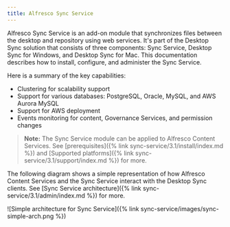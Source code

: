 ```yaml
---
title: Alfresco Sync Service
---
```


Alfresco Sync Service is an add-on module that synchronizes files between the desktop and repository using web services. It's part of the Desktop Sync solution that consists of three components: Sync Service, Desktop Sync for Windows, and Desktop Sync for Mac. This documentation describes how to install, configure, and administer the Sync Service.

Here is a summary of the key capabilities:

* Clustering for scalability support
* Support for various databases: PostgreSQL, Oracle, MySQL, and AWS Aurora MySQL
* Support for AWS deployment
* Events monitoring for content, Governance Services, and permission changes

> **Note:** The Sync Service module can be applied to Alfresco Content Services. See [prerequisites]({% link sync-service/3.1/install/index.md %}) and [Supported platforms]({% link sync-service/3.1/support/index.md %}) for more.

The following diagram shows a simple representation of how Alfresco Content Services and the Sync Service interact with the Desktop Sync clients. See [Sync Service architecture]({% link sync-service/3.1/admin/index.md %}) for more.

![Simple architecture for Sync Service]({% link sync-service/images/sync-simple-arch.png %})
